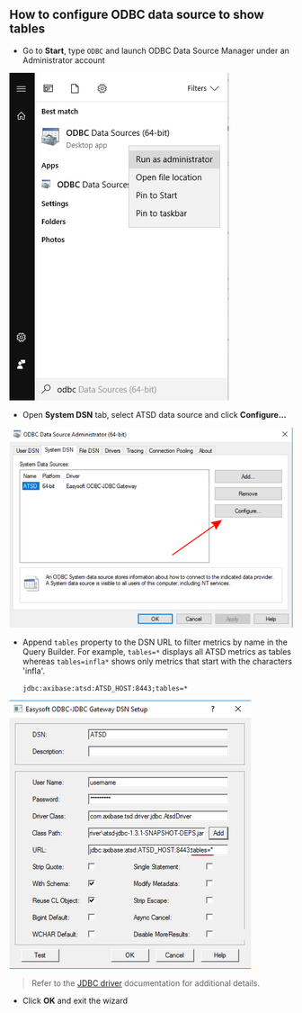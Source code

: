 ## How to configure ODBC data source to show tables

- Go to **Start**, type `ODBC` and launch ODBC Data Source Manager under an Administrator account

![](images/odbc_1.png)

- Open **System DSN** tab, select ATSD data source and click **Configure...**

![](images/odbc_2.png)

- Append `tables` property to the DSN URL to filter metrics by name in the Query
  Builder. For example, `tables=*` displays all ATSD metrics as tables whereas `tables=infla*`
  shows only metrics that start with the characters 'infla'. 

  ```text
  jdbc:axibase:atsd:ATSD_HOST:8443;tables=*
  ```
  
![](images/odbc_3.png)

> Refer to the [JDBC driver](https://github.com/axibase/atsd-jdbc#jdbc-connection-properties-supported-by-driver) documentation for additional details.

- Click **OK** and exit the wizard